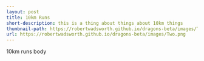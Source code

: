 ```yaml
---
layout: post
title: 10km Runs
short-description: this is a thing about things about 10km things
thumbnail-path: https://robertwadsworth.github.io/dragons-beta/images/Two.png
url: https://robertwadsworth.github.io/dragons-beta/images/Two.png
---
```


10km runs body
